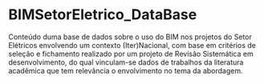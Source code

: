 # BIMSetorEletrico_DataBase

Conteúdo duma base de dados sobre o uso do BIM nos projetos do Setor Elétricos envolvendo um contexto (Iter)Nacional, com base em critérios de seleção e fichamento realizado por um projeto de Revisão Sistemática em desenvolvimento, do qual vinculam-se dados de trabalhos da literatura acadêmica que tem relevância o envolvimento no tema da abordagem. 
